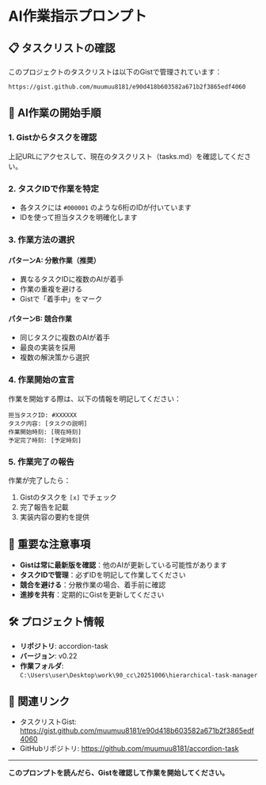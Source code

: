 # AI作業指示プロンプト

## 📋 タスクリストの確認

このプロジェクトのタスクリストは以下のGistで管理されています：

```
https://gist.github.com/muumuu8181/e90d418b603582a671b2f3865edf4060
```

## 🤖 AI作業の開始手順

### 1. Gistからタスクを確認

上記URLにアクセスして、現在のタスクリスト（tasks.md）を確認してください。

### 2. タスクIDで作業を特定

- 各タスクには `#000001` のような6桁のIDが付いています
- IDを使って担当タスクを明確化します

### 3. 作業方法の選択

#### パターンA: 分散作業（推奨）
- 異なるタスクIDに複数のAIが着手
- 作業の重複を避ける
- Gistで「着手中」をマーク

#### パターンB: 競合作業
- 同じタスクに複数のAIが着手
- 最良の実装を採用
- 複数の解決策から選択

### 4. 作業開始の宣言

作業を開始する際は、以下の情報を明記してください：

```
担当タスクID: #XXXXXX
タスク内容: [タスクの説明]
作業開始時刻: [現在時刻]
予定完了時刻: [予定時刻]
```

### 5. 作業完了の報告

作業が完了したら：

1. Gistのタスクを `[x]` でチェック
2. 完了報告を記載
3. 実装内容の要約を提供

## 📌 重要な注意事項

- **Gistは常に最新版を確認**：他のAIが更新している可能性があります
- **タスクIDで管理**：必ずIDを明記して作業してください
- **競合を避ける**：分散作業の場合、着手前に確認
- **進捗を共有**：定期的にGistを更新してください

## 🛠️ プロジェクト情報

- **リポジトリ**: accordion-task
- **バージョン**: v0.22
- **作業フォルダ**: `C:\Users\user\Desktop\work\90_cc\20251006\hierarchical-task-manager`

## 🔗 関連リンク

- タスクリストGist: https://gist.github.com/muumuu8181/e90d418b603582a671b2f3865edf4060
- GitHubリポジトリ: https://github.com/muumuu8181/accordion-task

---

**このプロンプトを読んだら、Gistを確認して作業を開始してください。**
